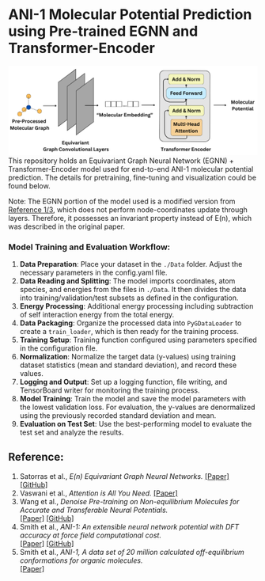 # ANI-1 Molecular Potential Prediction using Pre-trained EGNN and Transformer-Encoder

![Alt Text!](images/architecture.png)
This repository holds an Equivariant Graph Neural Network (EGNN) + Transformer-Encoder model used for end-to-end ANI-1 molecular potential prediction. The details for pretraining, fine-tuning and visualization could be found below.

Note: The EGNN portion of the model used is a modified version from [Reference 1/3](#reference), which does not perform node-coordinates update through layers. Therefore, it possesses an invariant property instead of E(n), which was described in the original paper.

### Model Training and Evaluation Workflow:
1) <b>Data Preparation</b>: Place your dataset in the `./Data` folder. Adjust the necessary parameters in the config.yaml file.
1) <b>Data Reading and Splitting</b>: The model imports coordinates, atom species, and energies from the files in `./Data`. It then divides the data into training/validation/test subsets as defined in the configuration.
2) <b>Energy Processing</b>: Additional energy processing including subtraction of self interaction energy from the total energy.
3) <b>Data Packaging</b>: Organize the processed data into `PyGDataLoader` to create a `train_loader`, which is then ready for the training process.
4) <b>Training Setup</b>: Training function configured using parameters specified in the configuration file.
5) <b>Normalization</b>: Normalize the target data (y-values) using training dataset statistics (mean and standard deviation), and record these values.
6) <b>Logging and Output</b>: Set up a logging function, file writing, and TensorBoard writer for monitoring the training process.
7) <b>Model Training</b>: Train the model and save the model parameters with the lowest validation loss. For evaluation, the y-values are denormalized using the previously recorded standard deviation and mean.
8) <b>Evaluation on Test Set</b>: Use the best-performing model to evaluate the test set and analyze the results.

<a name="reference"></a>
## Reference:
1. Satorras et al., <i>E(n) Equivariant Graph Neural Networks.</i> [[Paper]](https://arxiv.org/abs/2102.09844) [[GitHub]](https://github.com/vgsatorras/egnn)
2. Vaswani et al., <i>Attention is All You Need.</i>
[[Paper]](https://arxiv.org/abs/1706.03762)
3. Wang et al., <i>Denoise Pre-training on Non-equilibrium Molecules for Accurate and Transferable Neural Potentials.</i><br> [[Paper]](https://arxiv.org/abs/2303.02216) [[GitHub]](https://github.com/yuyangw/Denoise-Pretrain-ML-Potential)
4. Smith et al., <i>ANI-1: An extensible neural network potential with DFT accuracy at force field computational cost.</i><br>
[[Paper]](https://pubs.rsc.org/en/content/articlelanding/2017/sc/c6sc05720a) [[GitHub]](https://github.com/isayev/ANI1_dataset)
5. Smith et al., <i>ANI-1, A data set of 20 million calculated off-equilibrium conformations for organic molecules.</i><br>
[[Paper]](https://www.nature.com/articles/sdata2017193)